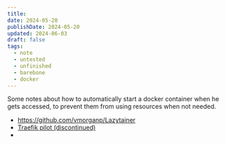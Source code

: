```yaml
---
title: 
date: 2024-05-20
publishDate: 2024-05-20
updated: 2024-06-03
draft: false
tags:
  - note
  - untested
  - unfinished
  - barebone
  - docker
---
```

 
Some notes about how to automatically start a docker container when he gets accessed, to prevent them from using resources when not needed.

- https://github.com/vmorganp/Lazytainer
- [Traefik pilot (discontinued)](https://pilot.traefik.io/plugins/605afbdba5f67ab9a1b0e53a/containers-on-demand)
- 